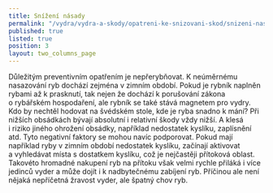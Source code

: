 ```yaml
---
title: Snížení násady
permalink: "/vydra/vydra-a-skody/opatreni-ke-snizovani-skod/snizeni-nasady"
published: true
listed: true
position: 3
layout: two_columns_page
---
```

Důležitým preventivním opatřením je nepřerybňovat. K neúměrnému
nasazování ryb dochází zejména v zimním období. Pokud je rybník naplněn
rybami až k prasknutí, tak nejen že dochází k porušování zákona
o rybářském hospodaření, ale rybník se také stává magnetem pro
vydry. Kdo by nechtěl hodovat na švédském stole, kde je ryba snadno
k mání? Při nižších obsádkách bývají absolutní i relativní škody vždy
nižší. A klesá i riziko jiného ohrožení obsádky, například nedostatek
kyslíku, zaplísnění atd. Tyto negativní faktory se mohou navíc
podporovat. Pokud mají například ryby v zimním období nedostatek
kyslíku, začínají aktivovat a vyhledávat místa s dostatkem kyslíku, což
je nejčastěji přítoková oblast. Takovéto hromadné nakupení ryb na
přítoku však velmi rychle přiláká i více jedinců vyder a může dojít
i k nadbytečnému zabíjení ryb. Příčinou ale není nějaká nepříčetná
žravost vyder, ale špatný chov ryb.
